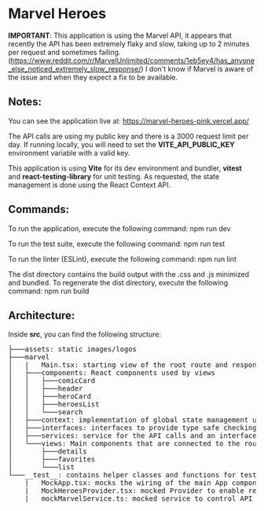 # **Marvel Heroes**

**IMPORTANT**: This application is using the Marvel API, it appears that recently the API has been extremely flaky and slow, taking up to 2 minutes per request and sometimes failing.
(https://www.reddit.com/r/MarvelUnlimited/comments/1eb5ey4/has_anyone_else_noticed_extremely_slow_response/) 
I don't know if Marvel is aware of the issue and when they expect a fix to be available.

## **Notes**:

You can see the application live at: https://marvel-heroes-pink.vercel.app/

The API calls are using my public key and there is a 3000 request limit per day. If running locally, you will need to set the **VITE_API_PUBLIC_KEY** environment variable with a valid key.

This application is using **Vite** for its dev environment and bundler, **vitest** and **react-testing-library** for unit testing. As requested, the state management is done using the React Context API.
  

## **Commands**:

To run the application, execute the following command:
    npm run dev
    
To run the test suite, execute the following command:
    npm run test

To run the linter (ESLint), execute the following command:
    npm run lint

The dist directory contains the build output with the .css and .js minimized and bundled.
To regenerate the dist directory, execute the following command:
    npm run build

## **Architecture**:

Inside **src**, you can find the following structure:
<pre>
├───assets: static images/logos
├───marvel
│	|	Main.tsx: starting view of the root route and responsible for the initial load of data
│   ├───components: React components used by views
│   │   ├───comicCard
│   │   ├───header
│   │   ├───heroCard
│   │   ├───heroesList
│   │   └───search
│   ├───context: implementation of global state management using Context API
│   ├───interfaces: interfaces to provide type safe checking and parsing of API results
│   ├───services: service for the API calls and an interface with the contract for mocking
│   └───views: Main components that are connected to the routes
│       ├───details
│       ├───favorites
│       └───list
└───__test__: contains helper classes and functions for testing.
    |	MockApp.tsx: mocks the wiring of the main App component using a mocked Provider, a mocked Service and a Memory Router.
    |   MockHeroesProvider.tsx: mocked Provider to enable rendering child components with specific initial data
    |   mockMarvelService.ts: mocked service to control API calls/results without depending on the actual Marvel API
</pre>